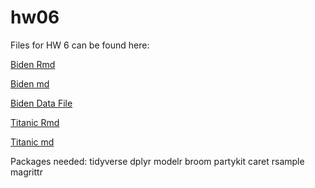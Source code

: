 # hw06

Files for HW 6 can be found here:

[Biden Rmd](https://github.com/abbygirlrose/hw06/blob/master/hw6_biden.Rmd)

[Biden md]()

[Biden Data File](https://github.com/abbygirlrose/hw06/blob/master/data/biden.csv)

[Titanic Rmd](https://github.com/abbygirlrose/hw06/blob/master/hw6_titanic.Rmd)

[Titanic md]()




Packages needed:
tidyverse
dplyr
modelr
broom
partykit
caret
rsample
magrittr



